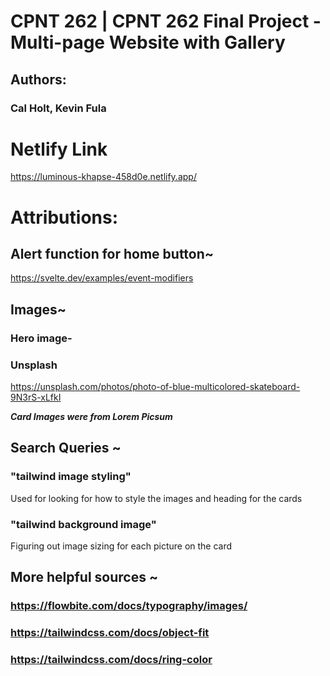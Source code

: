 # CPNT 262 | CPNT 262 Final Project - Multi-page Website with Gallery 
 
## Authors: 
### Cal Holt, Kevin Fula

# Netlify Link
https://luminous-khapse-458d0e.netlify.app/

# Attributions:

## Alert function for home button~
https://svelte.dev/examples/event-modifiers

## Images~

### Hero image-
### Unsplash
https://unsplash.com/photos/photo-of-blue-multicolored-skateboard-9N3rS-xLfkI

***Card Images were from Lorem Picsum***

## Search Queries ~
### "tailwind image styling"
Used for looking for how to style the images and heading for the cards
### "tailwind background image"
Figuring out image sizing for each picture on the card

## More helpful sources ~
### https://flowbite.com/docs/typography/images/
### https://tailwindcss.com/docs/object-fit
### https://tailwindcss.com/docs/ring-color
